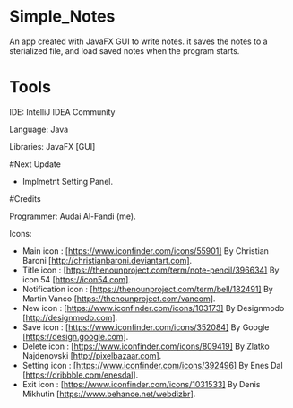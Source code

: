 # Simple_Notes

An app created with JavaFX GUI to write notes.
it saves the notes to a sterialized file, and load saved notes when the program starts.

# Tools

IDE: IntelliJ IDEA Community

Language: Java

Libraries: JavaFX [GUI]

#Next Update

- Implmetnt Setting Panel.

#Credits

Programmer: Audai Al-Fandi (me).

Icons:
        
- Main icon : [https://www.iconfinder.com/icons/55901] By Christian Baroni [http://christianbaroni.deviantart.com].
- Title icon : [https://thenounproject.com/term/note-pencil/396634] By icon 54 [https://icon54.com].
- Notification icon : [https://thenounproject.com/term/bell/182491] By Martin Vanco [https://thenounproject.com/vancom].
- New icon : [https://www.iconfinder.com/icons/103173] By Designmodo [http://designmodo.com].
- Save icon : [https://www.iconfinder.com/icons/352084] By Google [https://design.google.com].
- Delete icon : [https://www.iconfinder.com/icons/809419] By Zlatko Najdenovski [http://pixelbazaar.com].
- Setting icon : [https://www.iconfinder.com/icons/392496] By Enes Dal [https://dribbble.com/enesdal].
- Exit icon : [https://www.iconfinder.com/icons/1031533] By Denis Mikhutin [https://www.behance.net/webdizbr].

